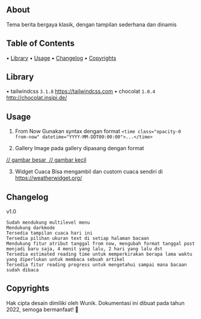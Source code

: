 ## About
Tema berita bergaya klasik, dengan tampilan sederhana dan dinamis

## Table of Contents
• [Library](#library)
• [Usage](#usage)
• [Changelog](#changelog)
• [Copyrights](#copyrights)


## Library
• tailwindcss			`3.1.8`	<https://tailwindcss.com>
• chocolat			    `1.0.4`	<http://chocolat.insipi.de/>


## Usage
1) From Now
Gunakan syntax dengan format `<time class="opacity-0 from-now" datetime="YYYY-MM-DDT00:00:00">...</time>`

2) Gallery
Image pada gallery dipasang dengan format
<div class="grid grid-cols-1 gap-4 text-sm sm:grid-cols-2 lg:grid-cols-4 list-news chocolat-parent">
    <!-- loop start-->
    <div class=" bg-slate-100 dark:bg-slate-100/10 post">
        <div class="flex image">
            <a class="chocolat-image" href="https://source.unsplash.com/900x400/?police"title="caption image 1"> // gambar besar
                <img src="https://source.unsplash.com/600x800/?police"alt=""> // gambar kecil
            </a>
        </div>
    </div>
    <!-- loop end -->
</div>

3) Widget Cuaca
Bisa mengambil dan custom cuaca sendiri di
https://weatherwidget.org/



## Changelog
v1.0

    Sudah mendukung multilevel menu
    Mendukung darkmode
    Tersedia tampilan cuaca hari ini
    Tersedia pilihan ukuran text di setiap halaman bacaan
    Mendukung fitur atribut tanggal from now, mengubah format tanggal post menjadi baru saja, 4 menit yang lalu, 2 hari yang lalu dst
    Tersedia estimated reading time untuk memperkirakan berapa lama waktu yang diperlukan untuk membaca sebuah artikel
    Tersedia fitur reading progress untuk mengetahui sampai mana bacaan sudah dibaca


## Copyrights
Hak cipta desain dimiliki oleh Wunik. Dokumentasi ini dibuat pada tahun 2022, semoga bermanfaat! 🙏
